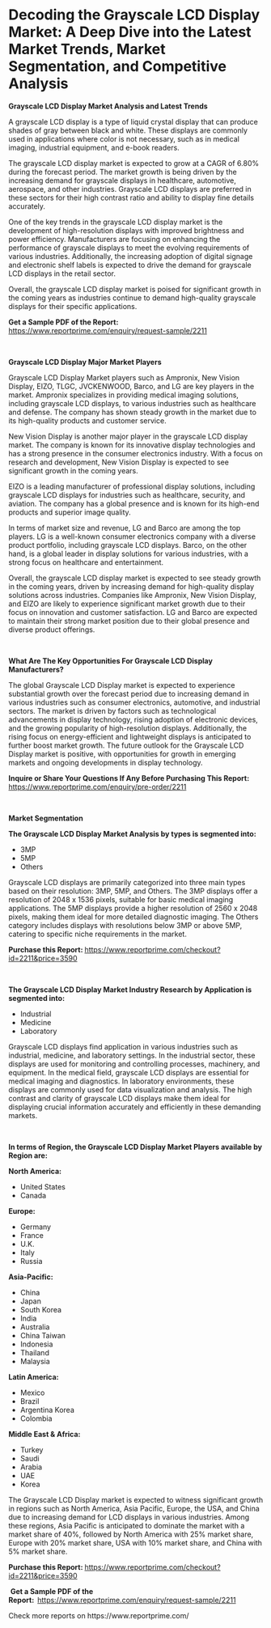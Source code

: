 <p><h1>Decoding the Grayscale LCD Display Market: A Deep Dive into the Latest Market Trends, Market Segmentation, and Competitive Analysis</h1></p><p><strong>Grayscale LCD Display Market Analysis and Latest Trends</strong></p>
<p><p>A grayscale LCD display is a type of liquid crystal display that can produce shades of gray between black and white. These displays are commonly used in applications where color is not necessary, such as in medical imaging, industrial equipment, and e-book readers.</p><p>The grayscale LCD display market is expected to grow at a CAGR of 6.80% during the forecast period. The market growth is being driven by the increasing demand for grayscale displays in healthcare, automotive, aerospace, and other industries. Grayscale LCD displays are preferred in these sectors for their high contrast ratio and ability to display fine details accurately.</p><p>One of the key trends in the grayscale LCD display market is the development of high-resolution displays with improved brightness and power efficiency. Manufacturers are focusing on enhancing the performance of grayscale displays to meet the evolving requirements of various industries. Additionally, the increasing adoption of digital signage and electronic shelf labels is expected to drive the demand for grayscale LCD displays in the retail sector.</p><p>Overall, the grayscale LCD display market is poised for significant growth in the coming years as industries continue to demand high-quality grayscale displays for their specific applications.</p></p>
<p><strong>Get a Sample PDF of the Report:&nbsp;</strong> <a href="https://www.reportprime.com/enquiry/request-sample/2211">https://www.reportprime.com/enquiry/request-sample/2211</a></p>
<p>&nbsp;</p>
<p><strong>Grayscale LCD Display Major Market Players</strong></p>
<p><p>Grayscale LCD Display Market players such as Ampronix, New Vision Display, EIZO, TLGC, JVCKENWOOD, Barco, and LG are key players in the market. Ampronix specializes in providing medical imaging solutions, including grayscale LCD displays, to various industries such as healthcare and defense. The company has shown steady growth in the market due to its high-quality products and customer service.</p><p>New Vision Display is another major player in the grayscale LCD display market. The company is known for its innovative display technologies and has a strong presence in the consumer electronics industry. With a focus on research and development, New Vision Display is expected to see significant growth in the coming years.</p><p>EIZO is a leading manufacturer of professional display solutions, including grayscale LCD displays for industries such as healthcare, security, and aviation. The company has a global presence and is known for its high-end products and superior image quality.</p><p>In terms of market size and revenue, LG and Barco are among the top players. LG is a well-known consumer electronics company with a diverse product portfolio, including grayscale LCD displays. Barco, on the other hand, is a global leader in display solutions for various industries, with a strong focus on healthcare and entertainment.</p><p>Overall, the grayscale LCD display market is expected to see steady growth in the coming years, driven by increasing demand for high-quality display solutions across industries. Companies like Ampronix, New Vision Display, and EIZO are likely to experience significant market growth due to their focus on innovation and customer satisfaction. LG and Barco are expected to maintain their strong market position due to their global presence and diverse product offerings.</p></p>
<p>&nbsp;</p>
<p><strong>What Are The Key Opportunities For Grayscale LCD Display Manufacturers?</strong></p>
<p><p>The global Grayscale LCD Display market is expected to experience substantial growth over the forecast period due to increasing demand in various industries such as consumer electronics, automotive, and industrial sectors. The market is driven by factors such as technological advancements in display technology, rising adoption of electronic devices, and the growing popularity of high-resolution displays. Additionally, the rising focus on energy-efficient and lightweight displays is anticipated to further boost market growth. The future outlook for the Grayscale LCD Display market is positive, with opportunities for growth in emerging markets and ongoing developments in display technology.</p></p>
<p><strong>Inquire or Share Your Questions If Any Before Purchasing This Report:</strong> <a href="https://www.reportprime.com/enquiry/pre-order/2211">https://www.reportprime.com/enquiry/pre-order/2211</a></p>
<p>&nbsp;</p>
<p><strong>Market Segmentation</strong></p>
<p><strong>The Grayscale LCD Display Market Analysis by types is segmented into:</strong></p>
<p><ul><li>3MP</li><li>5MP</li><li>Others</li></ul></p>
<p><p>Grayscale LCD displays are primarily categorized into three main types based on their resolution: 3MP, 5MP, and Others. The 3MP displays offer a resolution of 2048 x 1536 pixels, suitable for basic medical imaging applications. The 5MP displays provide a higher resolution of 2560 x 2048 pixels, making them ideal for more detailed diagnostic imaging. The Others category includes displays with resolutions below 3MP or above 5MP, catering to specific niche requirements in the market.</p></p>
<p><strong>Purchase this Report:&nbsp;</strong><a href="https://www.reportprime.com/checkout?id=2211&price=3590">https://www.reportprime.com/checkout?id=2211&price=3590</a></p>
<p>&nbsp;</p>
<p><strong>The Grayscale LCD Display Market Industry Research by Application is segmented into:</strong></p>
<p><ul><li>Industrial</li><li>Medicine</li><li>Laboratory</li></ul></p>
<p><p>Grayscale LCD displays find application in various industries such as industrial, medicine, and laboratory settings. In the industrial sector, these displays are used for monitoring and controlling processes, machinery, and equipment. In the medical field, grayscale LCD displays are essential for medical imaging and diagnostics. In laboratory environments, these displays are commonly used for data visualization and analysis. The high contrast and clarity of grayscale LCD displays make them ideal for displaying crucial information accurately and efficiently in these demanding markets.</p></p>
<p>&nbsp;</p>
<p><strong>In terms of Region, the Grayscale LCD Display Market Players available by Region are:</strong></p>
<p>
    <p> <strong> North America: </strong>
        <ul>
            <li>United States</li>
            <li>Canada</li>
        </ul>
        </p> 
    <p> <strong> Europe: </strong>
        <ul>
            <li>Germany</li>
            <li>France</li>
            <li>U.K.</li>
            <li>Italy</li>
            <li>Russia</li>
        </ul>
        </p> 
    <p> <strong> Asia-Pacific: </strong>
        <ul>
            <li>China</li>
            <li>Japan</li>
            <li>South Korea</li>
            <li>India</li>
            <li>Australia</li>
            <li>China Taiwan</li>
            <li>Indonesia</li>
            <li>Thailand</li>
            <li>Malaysia</li>
        </ul>
        </p> 
    <p> <strong> Latin America: </strong>
        <ul>
            <li>Mexico</li>
            <li>Brazil</li>
            <li>Argentina Korea</li>
            <li>Colombia</li>
        </ul>
        </p> 
    <p> <strong> Middle East & Africa: </strong>
        <ul>
            <li>Turkey</li>
            <li>Saudi</li>
            <li>Arabia</li>
            <li>UAE</li>
            <li>Korea</li>
        </ul>
    </p>
    </p>
<p><p>The Grayscale LCD Display market is expected to witness significant growth in regions such as North America, Asia Pacific, Europe, the USA, and China due to increasing demand for LCD displays in various industries. Among these regions, Asia Pacific is anticipated to dominate the market with a market share of 40%, followed by North America with 25% market share, Europe with 20% market share, USA with 10% market share, and China with 5% market share.</p></p>
<p><strong>Purchase this Report: </strong><a href="https://www.reportprime.com/checkout?id=2211&price=3590">https://www.reportprime.com/checkout?id=2211&price=3590</a></p>
<p>&nbsp;<strong>Get a Sample PDF of the Report:&nbsp;&nbsp;</strong><a href="https://www.reportprime.com/enquiry/request-sample/2211">https://www.reportprime.com/enquiry/request-sample/2211</a></p>
<p><strong></strong></p>
<p>Check more reports on https://www.reportprime.com/</p>
